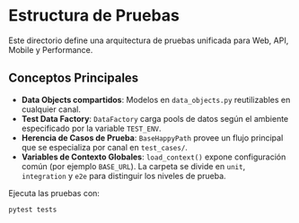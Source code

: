 # Estructura de Pruebas

Este directorio define una arquitectura de pruebas unificada para Web, API,
Mobile y Performance.

## Conceptos Principales

- **Data Objects compartidos**: Modelos en `data_objects.py` reutilizables en
  cualquier canal.
- **Test Data Factory**: `DataFactory` carga pools de datos según el ambiente
  especificado por la variable `TEST_ENV`.
- **Herencia de Casos de Prueba**: `BaseHappyPath` provee un flujo principal que
  se especializa por canal en `test_cases/`.
- **Variables de Contexto Globales**: `load_context()` expone configuración
  común (por ejemplo `BASE_URL`).
La carpeta se divide en `unit`, `integration` y `e2e` para distinguir los niveles de prueba.


Ejecuta las pruebas con:

```bash
pytest tests
```
